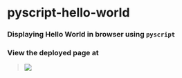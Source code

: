 # pyscript-hello-world
### Displaying Hello World in browser using `pyscript`


### View the deployed page at  

> <a href = "https://avinash3699.github.io/pyscript-hello-world/"><img src="https://img.shields.io/badge/pyscript-Hello%20World-green"></a>
